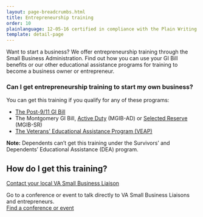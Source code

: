 ```yaml
---
layout: page-breadcrumbs.html
title: Entrepreneurship training
order: 10
plainlanguage: 12-05-16 certified in compliance with the Plain Writing Act
template: detail-page
---
```


<div class="va-introtext">

Want to start a business? We offer entrepreneurship training through the Small Business Administration. Find out how you can use your GI Bill benefits or our other educational assistance programs for training to become a business owner or entrepreneur.

</div>


<div class="feature" markdown="1">

### Can I get entrepreneurship training to start my own business?

You can get this training if you qualify for any of these programs:

- [The Post-9/11 GI Bill](/education/about-gi-bill-benefits/post-9-11/)
- The Montgomery GI Bill, [Active Duty](/education/about-gi-bill-benefits/montgomery-active-duty/) (MGIB-AD) or [Selected Reserve](/education/about-gi-bill-benefits/montgomery-selected-reserve/) (MGIB-SR)
- [The Veterans' Educational Assistance Program (VEAP)](/education/other-va-education-benefits/veap/)

**Note:** Dependents can’t get this training under the Survivors’ and Dependents’ Educational Assistance (DEA) program.

</div>

## How do I get this training?

[Contact your local VA Small Business Liaison](https://www.va.gov/osdbu/about/contacts.asp)

Go to a conference or event to talk directly to VA Small Business Liaisons and entrepreneurs. <br>
[Find a conference or event](https://www.va.gov/osdbu/calendar.asp)

